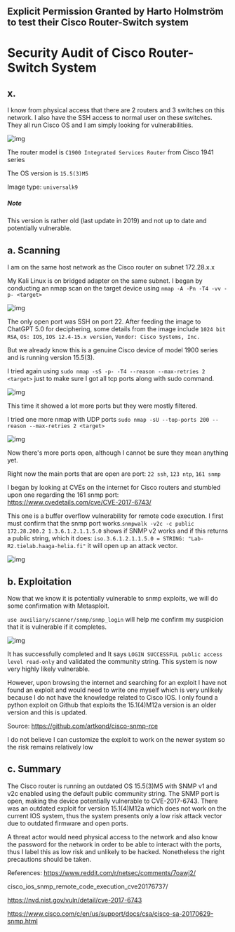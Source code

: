 ## Explicit Permission Granted by Harto Holmström to test their Cisco Router-Switch system

# Security Audit of Cisco Router-Switch System

## x. 

I know from physical access that there are 2 routers and 3 switches on this network. I also have the SSH access to normal user on these switches. They all run Cisco OS and I am simply looking for vulnerabilities.

<img src="0.png" alt="img"/>

The router model is `C1900 Integrated Services Router` from Cisco 1941 series

The OS version is `15.5(3)M5`

Image type: `universalk9`

##### Note 

This version is rather old (last update in 2019) and not up to date and potentially vulnerable. 

## a. Scanning

I am on the same host network as the Cisco router on subnet 172.28.x.x

My Kali Linux is on bridged adapter on the same subnet. 
I began by conducting an nmap scan on the target device using `nmap -A -Pn -T4 -vv -p- <target>`

<img src="1.png" alt="img"/>

The only open port was SSH on port 22. After feeding the image to ChatGPT 5.0 for deciphering, some details from the image include `1024 bit RSA`, `OS: IOS`, `IOS 12.4-15.x version`, `Vendor: Cisco Systems, Inc.`

But we already know this is a genuine Cisco device of model 1900 series and is running version 15.5(3).

I tried again using `sudo nmap -sS -p- -T4 --reason --max-retries 2 <target>` just to make sure I got all tcp ports along with sudo command.

<img src="2.png" alt="img"/>

This time it showed a lot more ports but they were mostly filtered.

I tried one more nmap with UDP ports `sudo nmap -sU --top-ports 200 --reason --max-retries 2 <target>`

<img src="3.png" alt="img"/>

Now there's more ports open, although I cannot be sure they mean anything yet.

Right now the main ports that are open are port: `22 ssh`, `123 ntp`, `161 snmp`

I began by looking at CVEs on the internet for Cisco routers and stumbled upon one regarding the 161 snmp port: https://www.cvedetails.com/cve/CVE-2017-6743/ 

This one is a buffer overflow vulnerability for remote code execution. I first must confirm that the snmp port works.`snmpwalk -v2c -c public 172.28.200.2 1.3.6.1.2.1.1.5.0` shows if SNMP v2 works and if this returns a public string, which it does: `iso.3.6.1.2.1.1.5.0 = STRING: "Lab-R2.tielab.haaga-helia.fi"` it will open up an attack vector.

<img src="4.png" alt="img"/>

## b. Exploitation

Now that we know it is potentially vulnerable to snmp exploits, we will do some confirmation with Metasploit.

`use auxiliary/scanner/snmp/snmp_login` will help me confirm my suspicion that it is vulnerable if it completes.

<img src="5.png" alt="img"/>

It has successfully completed and It says `LOGIN SUCCESSFUL public access level read-only` and validated the community string. This system is now very highly likely vulnerable.

However, upon browsing the internet and searching for an exploit I have not found an exploit and would need to write one myself which is very unlikely because I do not have the knowledge related to Cisco IOS. I only found a python exploit on Github that exploits the 15.1(4)M12a version is an older version and this is updated. 

Source: https://github.com/artkond/cisco-snmp-rce

I do not believe I can customize the exploit to work on the newer system so the risk remains relatively low


## c. Summary

The Cisco router is running an outdated OS 15.5(3)M5 with SNMP v1 and v2c enabled using the default public community string. The SNMP port is open, making the device potentially vulnerable to CVE-2017-6743. There was an outdated exploit for version 15.1(4)M12a which does not work on the current IOS system, thus the system presents only a low risk attack vector due to outdated firmware and open ports. 

A threat actor would need physical access to the network and also know the password for the network in order to be able to interact with the ports, thus I label this as low risk and unlikely to be hacked. Nonetheless the right precautions should be taken.


References:
https://www.reddit.com/r/netsec/comments/7oawj2/

cisco_ios_snmp_remote_code_execution_cve20176737/

https://nvd.nist.gov/vuln/detail/cve-2017-6743

https://www.cisco.com/c/en/us/support/docs/csa/cisco-sa-20170629-snmp.html


